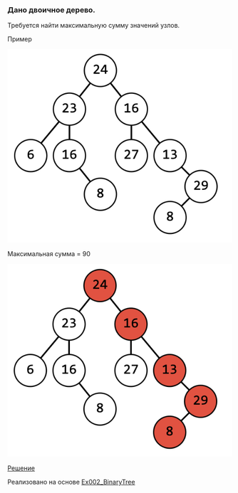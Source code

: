 ### Дано двоичное дерево. 

Требуется найти максимальную сумму значений узлов.

Пример

![дерево](Ex001/tree001.jpg)

Максимальная сумма = 90

![дерево](Ex001/tree002.jpg)

[Решение](Ex001/MaximumAmount.cs)

Реализовано на основе [Ex002_BinaryTree](../DotNet/Ex002_BinaryTree/)